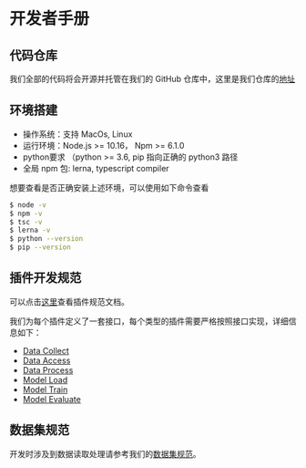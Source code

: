 # 开发者手册

## 代码仓库

我们全部的代码将会开源并托管在我们的 GitHub 仓库中，这里是我们仓库的[地址](https://github.com/alibaba/pipcook)


## 环境搭建

- 操作系统：支持 MacOs, Linux
- 运行环境：Node.js >= 10.16， Npm >= 6.1.0
- python要求 （python >= 3.6, pip 指向正确的 python3 路径
- 全局 npm 包: lerna, typescript compiler

想要查看是否正确安装上述环境，可以使用如下命令查看

```sh
$ node -v
$ npm -v
$ tsc -v
$ lerna -v
$ python --version
$ pip --version
```

## 插件开发规范

可以点击[这里](../spec/plugin.md)查看插件规范文档。

我们为每个插件定义了一套接口，每个类型的插件需要严格按照接口实现，详细信息如下：

- [Data Collect](../spec/plugin/0-data-collect.md)
- [Data Access](../spec/plugin/1-data-access.md)
- [Data Process](../spec/plugin/2-data-process.md)
- [Model Load](../spec/plugin/3-model-define.md)
- [Model Train](../spec/plugin/4-model-train.md)
- [Model Evaluate](../spec/plugin/5-model-evaluate.md)

## 数据集规范

开发时涉及到数据读取处理请参考我们的[数据集规范](../spec/dataset.md)。
